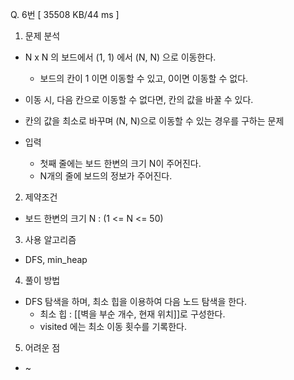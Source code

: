 Q. 6번 [ 35508 KB/44 ms ]

1. 문제 분석
- N x N 의 보드에서 (1, 1) 에서 (N, N) 으로 이동한다.
  - 보드의 칸이 1 이면 이동할 수 있고, 0이면 이동할 수 없다.
- 이동 시, 다음 칸으로 이동할 수 없다면, 칸의 값을 바꿀 수 있다.
- 칸의 값을 최소로 바꾸며 (N, N)으로 이동할 수 있는 경우를 구하는 문제


- 입력
  - 첫째 줄에는 보드 한변의 크기 N이 주어진다.
  - N개의 줄에 보드의 정보가 주어진다.

2. 제약조건
- 보드 한변의 크기 N : (1 <= N <= 50)

3. 사용 알고리즘
- DFS, min_heap

4. 풀이 방법
- DFS 탐색을 하며, 최소 힙을 이용하여 다음 노드 탐색을 한다.
  - 최소 힙 : [[벽을 부순 개수, 현재 위치]]로 구성한다.
  - visited 에는 최소 이동 횟수를 기록한다.

5. 어려운 점
- ~